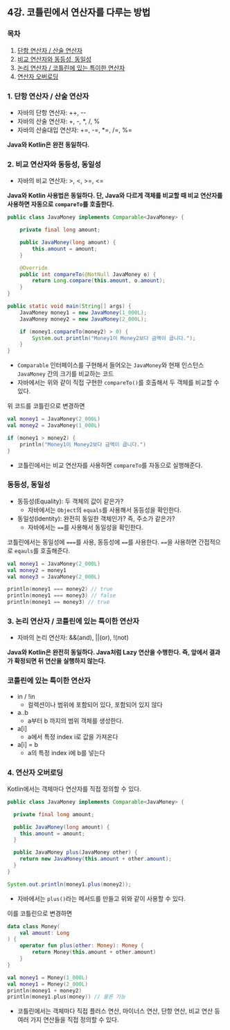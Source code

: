 ## 4강. 코틀린에서 연산자를 다루는 방법

### 목차

1. [단항 연산자 / 산술 연산자](#1-단항-연산자--산술-연산자)
2. [비교 연산자와 동등성, 동일성](#2-비교-연산자와-동등성-동일성)
3. [논리 연산자 / 코틀린에 있는 특이한 연산자](#3-논리-연산자--코틀린에-있는-특이한-연산자)
4. [연산자 오버로딩](#4-연산자-오버로딩)

### 1. 단항 연산자 / 산술 연산자

- 자바의 단항 연산자: ++, --
- 자바의 산술 연산자: +, -, *, /, %
- 자바의 산술대입 연산자: +=, -=, *=, /=, %=

**Java와 Kotlin은 완전 동일하다.**


### 2. 비교 연산자와 동등성, 동일성

- 자바의 비교 연산자: >, <, >=, <=

**Java와 Kotlin 사용법은 동일하다. 단, Java와 다르게 객체를 비교할 때 비교 연산자를 사용하면 자동으로 `compareTo`를 호출한다.**

```java
public class JavaMoney implements Comparable<JavaMoney> {

    private final long amount;

    public JavaMoney(long amount) {
        this.amount = amount;
    }

    @Override
    public int compareTo(@NotNull JavaMoney o) {
        return Long.compare(this.amount, o.amount);
    }
}

public static void main(String[] args) {
    JavaMoney money1 = new JavaMoney(1_000L);
    JavaMoney money2 = new JavaMoney(2_000L);

    if (money1.compareTo(money2) > 0) {
        System.out.println("Money1이 Money2보다 금액이 큽니다.");
    }
}
```
- `Comparable` 인터페이스를 구현해서 들어오는 `JavaMoney`와 현재 인스턴스 `JavaMoney` 간의 크기를 비교하는 코드
- 자바에서는 위와 같이 직접 구현한 `compareTo()`를 호출해서 두 객체를 비교할 수 있다.

위 코드를 코틀린으로 변경하면

```kotlin
val money1 = JavaMoney(2_000L)
val money2 = JavaMoney(1_000L)

if (money1 > money2) {
    println("Money1이 Money2보다 금액이 큽니다.")
}
```
- 코틀린에서는 비교 연산자를 사용하면 `compareTo`를 자동으로 실행해준다.

### 동등성, 동일성

- 동등성(Equality): 두 객체의 값이 같은가?
    - 자바에서는 `Object`의 `equals`를 사용해서 동등성을 확인한다.
- 동일성(Identity): 완전히 동일한 객체인가? 즉, 주소가 같은가?
    - 자바에서는 `==`를 사용해서 동일성을 확인한다.

코틀린에서는 동일성에 `===`를 사용, 동등성에 `==`를 사용한다. `==`을 사용하면 간접적으로 `eqauls`를 호출해준다.

```kotlin
val money1 = JavaMoney(2_000L)
val money2 = money1
val money3 = JavaMoney(2_000L)

println(money1 === money2) // true
println(money1 === money3) // false
println(money1 == money3) // true
```

### 3. 논리 연산자 / 코틀린에 있는 특이한 연산자

- 자바의 논리 연산자: &&(and), ||(or), !(not)

**Java와 Kotlin은 완전히 동일하다. Java처럼 Lazy 연산을 수행한다. 즉, 앞에서 결과가 확정되면 뒤 연산을 실행하지 않는다.**

### 코틀린에 있는 특이한 연산자

- in / !in
    - 컬렉션이나 범위에 포함되어 있다, 포함되어 있지 않다
- a..b
    - a부터 b 까지의 범위 객체를 생성한다.
- a[i]
    - a에서 특정 index i로 값을 가져온다
- a[i] = b
    - a의 특정 index i에 b를 넣는다

### 4. 연산자 오버로딩

Kotlin에서는 객체마다 연산자를 직접 정의할 수 있다.

```java
public class JavaMoney implements Comparable<JavaMoney> {

  private final long amount;

  public JavaMoney(long amount) {
    this.amount = amount;
  }

  public JavaMoney plus(JavaMoney other) {
    return new JavaMoney(this.amount + other.amount);
  }
}

System.out.println(money1.plus(money2));
```
- 자바에서는 `plus()`라는 메서드를 만들고 위와 같이 사용할 수 있다.

이를 코틀린으로 변경하면

```kotlin
data class Money(
    val amount: Long
) {
    operator fun plus(other: Money): Money {
        return Money(this.amount + other.amount)
    }
}

val money1 = Money(1_000L)
val money1 = Money(2_000L)
println(money1 + money2)
println(money1.plus(money)) // 물론 가능
```
- 코틀린에서는 객체마다 직접 플러스 연산, 마이너스 연산, 단항 연산, 비교 연산 등 여러 가지 연산들을 직접 정의할 수 있다.




